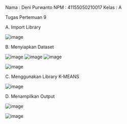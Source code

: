 Nama : Deni Purwanto
NPM : 41155050210017
Kelas : A


Tugas Pertemuan 9

A.	Import Library

![image](https://github.com/user-attachments/assets/767a570a-79f5-410d-a99c-8d10f605e8c2)


B.	Menyiapkan Dataset

![image](https://github.com/user-attachments/assets/7efaef1d-1093-4786-9475-4b16801fb813)
![image](https://github.com/user-attachments/assets/8e5716db-1c22-4bb5-a484-7df27653458a)
![image](https://github.com/user-attachments/assets/cc4b5d6a-ac2d-4fb7-be42-f6a85b166cd8)

![image](https://github.com/user-attachments/assets/102b94af-8d13-4c67-9835-c7b672fe4502)



C. Menggunakan Library K-MEANS

![image](https://github.com/user-attachments/assets/c52a52fd-205f-4748-8fad-bd406956988f)


D. Menampilkan Output


![image](https://github.com/user-attachments/assets/17f44c74-02fb-4b0f-930b-c27e7709b379)

![image](https://github.com/user-attachments/assets/4f0c4b61-54ec-4f31-9f59-945ebb5d9a17)


